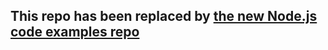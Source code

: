 ## This repo has been replaced by [the new Node.js code examples repo](https://github.com/docusign/code-examples-node)